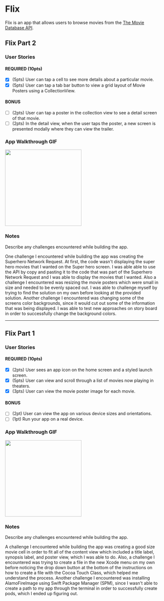 # Flix

Flix is an app that allows users to browse movies from the [The Movie Database API](http://docs.themoviedb.apiary.io/#).

## Flix Part 2

### User Stories

#### REQUIRED (10pts)
- [x] (5pts) User can tap a cell to see more details about a particular movie.
- [x] (5pts) User can tap a tab bar button to view a grid layout of Movie Posters using a CollectionView.

#### BONUS
- [ ] (2pts) User can tap a poster in the collection view to see a detail screen of that movie.
- [ ] (2pts) In the detail view, when the user taps the poster, a new screen is presented modally where they can view the trailer.

### App Walkthrough GIF

<img src="http://g.recordit.co/bXKh2yFvoy.gif" width=250><br>

### Notes
Describe any challenges encountered while building the app.

One challenge I encountered while building the app was creating the Superhero Network Request.  At first, the code wasn't displaying the super hero movies that I wanted on the Super hero screen. I was able able to use the API by copy and pasting it to the code that was part of the Superhero Network Request and I was able to display the movies that I wanted. Also a challenge I encountered was resizing the movie posters which were small in size and needed to be evenly spaced out. I was able to challenge myself by trying to find the solution on my own before looking at the provided solution. Another challenge I encountered was changing some of the screens color backgrounds, since it would cut out some of the information that was being displayed. I was able to test new approaches on story board in order to successfully change the background colors.

---

## Flix Part 1

### User Stories

#### REQUIRED (10pts)
- [x] (2pts) User sees an app icon on the home screen and a styled launch screen.
- [x] (5pts) User can view and scroll through a list of movies now playing in theaters.
- [x] (3pts) User can view the movie poster image for each movie.

#### BONUS
- [ ] (2pt) User can view the app on various device sizes and orientations.
- [ ] (1pt) Run your app on a real device.

### App Walkthrough GIF

<img src="http://g.recordit.co/ykfucAEEBq.gif" width=250><br>

### Notes
Describe any challenges encountered while building the app.

A challenge I encountered while building the app was creating a good size movie cell in order to fit all of the content view which included a title label, synopsis label, and poster view, which I was able to do. Also, a challenge I encountered was trying to create a file in the new Xcode menu on my own before noticing the drop down button at the bottom of the instructions on how to create a file with the Cocoa Touch Class, which helped me understand the process. Another challenge I encountered was installing AlamoFireImage using Swift Package Manager (SPM), since I wasn't able to create a path to my app through the terminal in order to successfully create pods, which I ended up figuring out.

